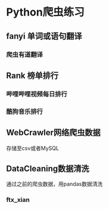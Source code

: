 # Python爬虫练习

## fanyi 单词或语句翻译

### 爬虫有道翻译

## Rank 榜单排行

### 哔哩哔哩视频每日排行

### 酷狗音乐排行

## WebCrawler网络爬虫数据
存储至csv或者MySQL

## DataCleaning数据清洗
通过之前的爬虫数据，用pandas数据清洗
### ftx_xian  